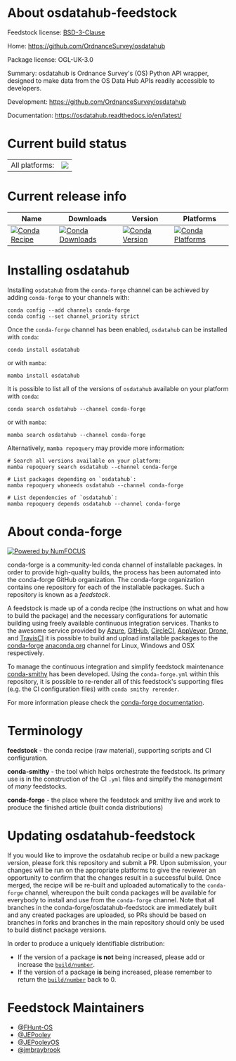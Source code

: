About osdatahub-feedstock
=========================

Feedstock license: [BSD-3-Clause](https://github.com/conda-forge/osdatahub-feedstock/blob/main/LICENSE.txt)

Home: https://github.com/OrdnanceSurvey/osdatahub

Package license: OGL-UK-3.0

Summary: osdatahub is Ordnance Survey's (OS) Python API wrapper, designed to make data from the OS Data Hub APIs readily accessible to developers.

Development: https://github.com/OrdnanceSurvey/osdatahub

Documentation: https://osdatahub.readthedocs.io/en/latest/

Current build status
====================


<table><tr><td>All platforms:</td>
    <td>
      <a href="https://dev.azure.com/conda-forge/feedstock-builds/_build/latest?definitionId=16073&branchName=main">
        <img src="https://dev.azure.com/conda-forge/feedstock-builds/_apis/build/status/osdatahub-feedstock?branchName=main">
      </a>
    </td>
  </tr>
</table>

Current release info
====================

| Name | Downloads | Version | Platforms |
| --- | --- | --- | --- |
| [![Conda Recipe](https://img.shields.io/badge/recipe-osdatahub-green.svg)](https://anaconda.org/conda-forge/osdatahub) | [![Conda Downloads](https://img.shields.io/conda/dn/conda-forge/osdatahub.svg)](https://anaconda.org/conda-forge/osdatahub) | [![Conda Version](https://img.shields.io/conda/vn/conda-forge/osdatahub.svg)](https://anaconda.org/conda-forge/osdatahub) | [![Conda Platforms](https://img.shields.io/conda/pn/conda-forge/osdatahub.svg)](https://anaconda.org/conda-forge/osdatahub) |

Installing osdatahub
====================

Installing `osdatahub` from the `conda-forge` channel can be achieved by adding `conda-forge` to your channels with:

```
conda config --add channels conda-forge
conda config --set channel_priority strict
```

Once the `conda-forge` channel has been enabled, `osdatahub` can be installed with `conda`:

```
conda install osdatahub
```

or with `mamba`:

```
mamba install osdatahub
```

It is possible to list all of the versions of `osdatahub` available on your platform with `conda`:

```
conda search osdatahub --channel conda-forge
```

or with `mamba`:

```
mamba search osdatahub --channel conda-forge
```

Alternatively, `mamba repoquery` may provide more information:

```
# Search all versions available on your platform:
mamba repoquery search osdatahub --channel conda-forge

# List packages depending on `osdatahub`:
mamba repoquery whoneeds osdatahub --channel conda-forge

# List dependencies of `osdatahub`:
mamba repoquery depends osdatahub --channel conda-forge
```


About conda-forge
=================

[![Powered by
NumFOCUS](https://img.shields.io/badge/powered%20by-NumFOCUS-orange.svg?style=flat&colorA=E1523D&colorB=007D8A)](https://numfocus.org)

conda-forge is a community-led conda channel of installable packages.
In order to provide high-quality builds, the process has been automated into the
conda-forge GitHub organization. The conda-forge organization contains one repository
for each of the installable packages. Such a repository is known as a *feedstock*.

A feedstock is made up of a conda recipe (the instructions on what and how to build
the package) and the necessary configurations for automatic building using freely
available continuous integration services. Thanks to the awesome service provided by
[Azure](https://azure.microsoft.com/en-us/services/devops/), [GitHub](https://github.com/),
[CircleCI](https://circleci.com/), [AppVeyor](https://www.appveyor.com/),
[Drone](https://cloud.drone.io/welcome), and [TravisCI](https://travis-ci.com/)
it is possible to build and upload installable packages to the
[conda-forge](https://anaconda.org/conda-forge) [anaconda.org](https://anaconda.org/)
channel for Linux, Windows and OSX respectively.

To manage the continuous integration and simplify feedstock maintenance
[conda-smithy](https://github.com/conda-forge/conda-smithy) has been developed.
Using the ``conda-forge.yml`` within this repository, it is possible to re-render all of
this feedstock's supporting files (e.g. the CI configuration files) with ``conda smithy rerender``.

For more information please check the [conda-forge documentation](https://conda-forge.org/docs/).

Terminology
===========

**feedstock** - the conda recipe (raw material), supporting scripts and CI configuration.

**conda-smithy** - the tool which helps orchestrate the feedstock.
                   Its primary use is in the construction of the CI ``.yml`` files
                   and simplify the management of *many* feedstocks.

**conda-forge** - the place where the feedstock and smithy live and work to
                  produce the finished article (built conda distributions)


Updating osdatahub-feedstock
============================

If you would like to improve the osdatahub recipe or build a new
package version, please fork this repository and submit a PR. Upon submission,
your changes will be run on the appropriate platforms to give the reviewer an
opportunity to confirm that the changes result in a successful build. Once
merged, the recipe will be re-built and uploaded automatically to the
`conda-forge` channel, whereupon the built conda packages will be available for
everybody to install and use from the `conda-forge` channel.
Note that all branches in the conda-forge/osdatahub-feedstock are
immediately built and any created packages are uploaded, so PRs should be based
on branches in forks and branches in the main repository should only be used to
build distinct package versions.

In order to produce a uniquely identifiable distribution:
 * If the version of a package **is not** being increased, please add or increase
   the [``build/number``](https://docs.conda.io/projects/conda-build/en/latest/resources/define-metadata.html#build-number-and-string).
 * If the version of a package **is** being increased, please remember to return
   the [``build/number``](https://docs.conda.io/projects/conda-build/en/latest/resources/define-metadata.html#build-number-and-string)
   back to 0.

Feedstock Maintainers
=====================

* [@FHunt-OS](https://github.com/FHunt-OS/)
* [@JEPooley](https://github.com/JEPooley/)
* [@JEPooleyOS](https://github.com/JEPooleyOS/)
* [@jmbraybrook](https://github.com/jmbraybrook/)

